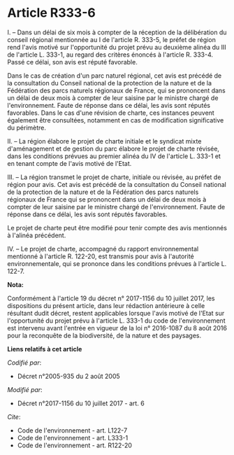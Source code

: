 # Article R333-6

I. – Dans un délai de six mois à compter de la réception de la délibération du conseil régional mentionnée au I de l'article
R. 333-5, le préfet de région rend l'avis motivé sur l'opportunité du projet prévu au deuxième alinéa du III de l'article L.
333-1, au regard des critères énoncés à l'article R. 333-4. Passé ce délai, son avis est réputé favorable. 

Dans le cas de création d'un parc naturel régional, cet avis est précédé de la consultation du Conseil national de la
protection de la nature et de la Fédération des parcs naturels régionaux de France, qui se prononcent dans un délai de deux
mois à compter de leur saisine par le ministre chargé de l'environnement. Faute de réponse dans ce délai, les avis sont
réputés favorables. Dans le cas d'une révision de charte, ces instances peuvent également être consultées, notamment en cas
de modification significative du périmètre. 

II. – La région élabore le projet de charte initiale et le syndicat mixte d'aménagement et de gestion du parc élabore le
projet de charte révisée, dans les conditions prévues au premier alinéa du IV de l'article L. 333-1 et en tenant compte de
l'avis motivé de l'Etat. 

III. – La région transmet le projet de charte, initiale ou révisée, au préfet de région pour avis. Cet avis est précédé de la
consultation du Conseil national de la protection de la nature et de la Fédération des parcs naturels régionaux de France qui
se prononcent dans un délai de deux mois à compter de leur saisine par le ministre chargé de l'environnement. Faute de
réponse dans ce délai, les avis sont réputés favorables. 

Le projet de charte peut être modifié pour tenir compte des avis mentionnés à l'alinéa précédent. 

IV. – Le projet de charte, accompagné du rapport environnemental mentionné à l'article R. 122-20, est transmis pour avis à
l'autorité environnementale, qui se prononce dans les conditions prévues à l'article L. 122-7.

**Nota:**

Conformément à l'article 19 du décret n° 2017-1156 du 10 juillet 2017, les dispositions du présent article, dans leur
rédaction antérieure à celle résultant dudit décret, restent applicables lorsque l'avis motivé de l'Etat sur l'opportunité du
projet prévu à l'article L. 333-1 du code de l'environnement est intervenu avant l'entrée en vigueur de la loi n° 2016-1087
du 8 août 2016 pour la reconquête de la biodiversité, de la nature et des paysages.

**Liens relatifs à cet article**

_Codifié par_:

  - Décret n°2005-935 du 2 août 2005

_Modifié par_:

  - Décret n°2017-1156 du 10 juillet 2017 - art. 6

_Cite_:

  - Code de l'environnement - art. L122-7
  - Code de l'environnement - art. L333-1
  - Code de l'environnement - art. R122-20
